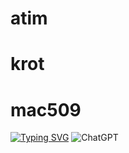 # atim
# krot
# mac509
[![Typing SVG](https://readme-typing-svg.demolab.com?font=Fira+Code&pause=1000&color=F70000&background=FFFFFF00&width=435&lines=Mac509509+krotana+%7C%23+atim)](https://git.io/typing-svg)
	![ChatGPT](https://img.shields.io/badge/chatGPT-74aa9c?style=for-the-badge&logo=openai&logoColor=white)
